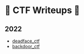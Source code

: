 
# :triangular_flag_on_post: CTF Writeups :triangular_flag_on_post:

## 2022
- [deadface_ctf](https://github.com/hydr0nium/ctf_writeups/blob/main/deadface_ctf/home.md)
- [backdoor_ctf](https://github.com/hydr0nium/ctf_writeups/blob/main/backdoor_ctf_2022/home.md)



